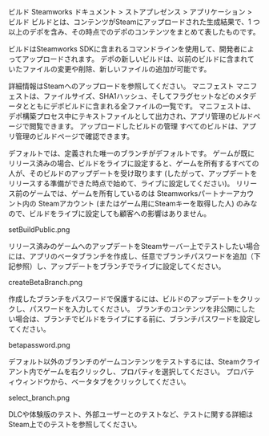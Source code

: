ビルド
Steamworks ドキュメント > ストアプレゼンス > アプリケーション > ビルド
ビルドとは、コンテンツがSteamにアップロードされた生成結果で、1 つ以上のデポを含み、その時点でのデポのコンテンツをまとめて表したものです。

ビルドはSteamworks SDKに含まれるコマンドラインを使用して、開発者によってアップロードされます。 デポの新しいビルドは、以前のビルドに含まれていたファイルの変更や削除、新しいファイルの追加が可能です。

詳細情報はSteamへのアップロードを参照してください。
マニフェスト
マニフェストは、ファイルサイズ、SHA1ハッシュ、そしてフラグセットなどのメタデータとともにデポビルドに含まれる全ファイルの一覧です。 マニフェストは、デポ構築プロセス中にテキストファイルとして出力され、アプリ管理のビルドページで閲覧できます。
アップロードしたビルドの管理
すべてのビルドは、アプリ管理のビルドページで確認できます。

デフォルトでは、定義された唯一のブランチがデフォルトです。 ゲームが既にリリース済みの場合、ビルドをライブに設定すると、ゲームを所有するすべての人が、そのビルドのアップデートを受け取ります (したがって、アップデートをリリースする準備ができた時点で始めて、ライブに設定してください)。
リリース前のゲームでは、ゲームを所有しているのは Steamworksパートナーアカウント内の Steamアカウント (またはゲーム用にSteamキーを取得した人) のみなので、ビルドをライブに設定しても顧客への影響はありません。

setBuildPublic.png

リリース済みのゲームへのアップデートをSteamサーバー上でテストしたい場合には、アプリのベータブランチを作成し、任意でブランチパスワードを追加（下記参照）し、アップデートをブランチでライブに設定してください。

createBetaBranch.png

作成したブランチをパスワードで保護するには、ビルドのアップデートをクリックし、パスワードを入力してください。 ブランチのコンテンツを非公開にしたい場合は、ブランチでビルドをライブにする前に、ブランチパスワードを設定してください。

betapassword.png

デフォルト以外のブランチのゲームコンテンツをテストするには、Steamクライアント内でゲームを右クリックし、プロパティを選択してください。 プロパティウィンドウから、ベータタブをクリックしてください。

select_branch.png

DLCや体験版のテスト、外部ユーザーとのテストなど、テストに関する詳細はSteam上でのテストを参照してください。
